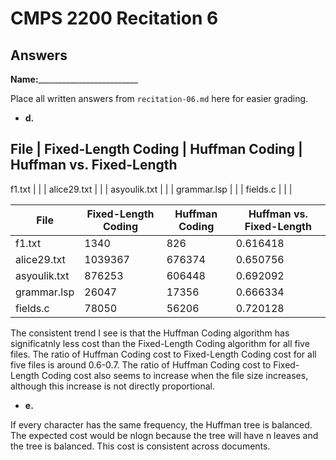 # CMPS 2200 Recitation 6
## Answers

**Name:**_________________________


Place all written answers from `recitation-06.md` here for easier grading.



- **d.**

File | Fixed-Length Coding | Huffman Coding | Huffman vs. Fixed-Length
----------------------------------------------------------------------
f1.txt    |                     |                |
alice29.txt    |                     |                |
asyoulik.txt    |                     |                |
grammar.lsp    |                     |                |
fields.c    |                     |                |

| File|   Fixed-Length Coding |   Huffman Coding |   Huffman vs. Fixed-Length |
|-----|---------------------|----------------------|------------------|
|   f1.txt |               1340 |                826 |            0.616418 |
|  alice29.txt |               1039367 |                676374 |            0.650756 |
|  asyoulik.txt |              876253 |                606448 |            0.692092 |
| grammar.lsp |               26047 |                17356 |            0.666334 |
| fields.c |               78050 |                56206 |            0.720128 |

The consistent trend I see is that the Huffman Coding algorithm has significatnly less cost than the Fixed-Length Coding algorithm for all five files. The ratio of Huffman Coding cost to Fixed-Length Coding cost for all five files is around 0.6-0.7. The ratio of Huffman Coding cost to Fixed-Length Coding cost also seems to increase when the file size increases, although this increase is not directly proportional.

- **e.**

If every character has the same frequency, the Huffman tree is balanced. The expected cost would be nlogn because the tree will have n leaves and the tree is balanced. This cost is consistent across documents.
